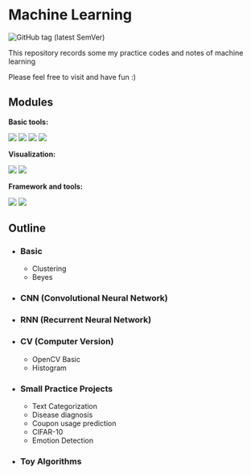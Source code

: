 # Machine Learning

![GitHub tag (latest SemVer)](https://img.shields.io/github/v/tag/RottenTangerine/ML?label=version)

This repository records some my practice codes and notes of machine learning 

Please feel free to visit and have fun :)

## Modules

**Basic tools:**

![](https://img.shields.io/badge/numpy-3083D1)
![](https://img.shields.io/badge/pandas-7A5A87)
![](https://img.shields.io/badge/open--cv-5055CA)
![](https://img.shields.io/badge/icecream-5962F5)

**Visualization:**

![](https://img.shields.io/badge/seaborn-2C9501)
![](https://img.shields.io/badge/matplotlib-ACE05B)

**Framework and tools:**

![](https://img.shields.io/badge/pytorch-E2492D)
![](https://img.shields.io/badge/sklearn-6B51E1)


## Outline

- ### Basic
  - Clustering
  - Beyes
- ### CNN (Convolutional Neural Network)
- ### RNN (Recurrent Neural Network)
- ### CV (Computer Version)
  - OpenCV Basic
  - Histogram
- ### Small Practice Projects
  - Text Categorization
  - Disease diagnosis
  - Coupon usage prediction
  - CIFAR-10
  - Emotion Detection
- ### Toy Algorithms
